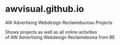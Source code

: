 # awvisual.github.io
AW Advertising Webdesign Reclamebureau Projects

Shows projects as well as all online activities<br>
of AW Advertising Webdesign Reclameburea from BE
